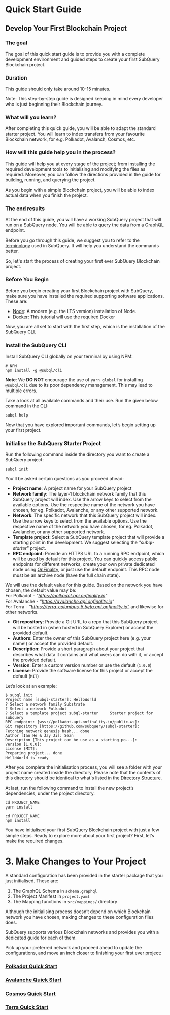 # Quick Start Guide

## Develop Your First Blockchain Project

### The goal

The goal of this quick start guide is to provide you with a complete development environment and guided steps to create your first SubQuery Blockchain project. 

### Duration

This guide should only take around 10-15 minutes.

Note: This step-by-step guide is designed keeping in mind every developer who is just beginning their Blockchain journey. 

### What will you learn?

After completing this quick guide, you will be able to adapt the standard starter project. You will learn to index transfers from your favourite Blockchain network, for e.g. Polkadot, Avalanch, Cosmos, etc. 

### How will this guide help you in the process?

This guide will help you at every stage of the project; from installing the required development tools to initialising and modifying the files as required. Moreover, you can follow the directions provided in the guide for building, running, and querying the project. 

As you begin with a simple Blockchain project, you will be able to index actual data when you finish the project.

### The end results 

At the end of this guide, you will have a working SubQuery project that will run on a SubQuery node. You will be able to query the data from a GraphQL endpoint. 


Before you go through this guide, we suggest you to refer to the [terminology](../subquery_network/terminology.md) used in SubQuery. It will help you understand the commands better. 

So, let's start the process of creating your first ever SubQuery Blockchain project. 


### Before You Begin 

Before you begin creating your first Blockchain project with SubQuery, make sure you have installed the required supporting software applications. These are:

- [Node](https://nodejs.org/en/): A modern (e.g. the LTS version) installation of Node.
- [Docker](https://docker.com/): This tutorial will use the required Docker

Now, you are all set to start with the first step, which is the installation of the SubQuery CLI. 

### Install the SubQuery CLI

Install SubQuery CLI globally on your terminal by using NPM:

```shell
# NPM
npm install -g @subql/cli
```

**Note**: We **DO NOT** encourage the use of `yarn global` for installing `@subql/cli` due to its poor dependency management. This may lead to multiple errors.

Take a look at all available commands and their use. Run the given below command in the CLI:

```shell
subql help
```
Now that you have explored important commands, let’s begin setting up your first project.

### Initialise the SubQuery Starter Project

Run the following command inside the directory you want to create a SubQuery project:

```shell
subql init
```
You'll be asked certain questions as you proceed ahead:

- **Project name**: A project name for your SubQuery project
- **Network family**: The layer-1 blockchain network family that this SubQuery project will index. Use the arrow keys to select from the available options. Use the respective name of the network you have chosen, for eg. Polkadot, Avalanche, or any other supported network. 
- **Network**: The specific network that this SubQuery project will index. Use the arrow keys to select from the available options. Use the respective name of the network you have chosen, for eg. Polkadot, Avalanche, or any other supported network. 
- **Template project**: Select a SubQuery template project that will provide a starting point in the development. We suggest selecting the *"subql-starter"* project.
- **RPC endpoint**: Provide an HTTPS URL to a running RPC endpoint, which will be used by default for this project. You can quickly access public endpoints for different networks, create your own private dedicated node using [OnFinality](https://app.onfinality.io), or just use the default endpoint. This RPC node must be an archive node (have the full chain state). <br />

 We will use the default value for this guide. Based on the network you have chosen, the default value may be: <br />
 For Polkadot - *"https://polkadot.api.onfinality.io"* <br />
 For Avalanche - *"https://avalanche.api.onfinality.io"* <br />
 For Terra - *“https://terra-columbus-5.beta.api.onfinality.io”* and likewise for other networks. <br/>

- **Git repository**: Provide a Git URL to a repo that this SubQuery project will be hosted in (when hosted in SubQuery Explorer) or accept the provided default.
- **Authors**: Enter the owner of this SubQuery project here (e.g. your name!) or accept the provided default.
- **Description**: Provide a short paragraph about your project that describes what data it contains and what users can do with it, or accept the provided default.
- **Version**: Enter a custom version number or use the default (`1.0.0`)
- **License**: Provide the software license for this project or accept the default (`MIT`)

Let’s look at an example: 

```shell
$ subql init
Project name [subql-starter]: HelloWorld
? Select a network family Substrate
? Select a network Polkadot
? Select a template project subql-starter     Starter project for subquery
RPC endpoint: [wss://polkadot.api.onfinality.io/public-ws]: 
Git repository [https://github.com/subquery/subql-starter]: 
Fetching network genesis hash... done
Author [Ian He & Jay Ji]: Sean
Description [This project can be use as a starting po...]: 
Version [1.0.0]: 
License [MIT]: 
Preparing project... done
HelloWorld is ready
```


After you complete the initialisation process, you will see a folder with your project name created inside the directory. Please note that the contents of this directory should be identical to what's listed in the [Directory Structure](../create/introduction.md#directory-structure).

At last, run the following command to install the new project’s dependencies, under the project directory.

<CodeGroup>
  <CodeGroupItem title="YARN" active>

  ```shell
  cd PROJECT_NAME
  yarn install
  ```

  </CodeGroupItem>

  <CodeGroupItem title="NPM">

  ```shell
  cd PROJECT_NAME
  npm install
  ```

  </CodeGroupItem>
</CodeGroup>

You have initialised your first SubQuery Blockchain project with just a few simple steps. Ready to explore more about your first project? First, let’s make the required changes.

# 3. Make Changes to Your Project

A standard configuration has been provided in the starter package that you just initialised.  These are:

1. The GraphQL Schema in `schema.graphql`
2. The Project Manifest in `project.yaml`
3. The Mapping functions in `src/mappings/` directory


Although the initialising process doesn’t depend on which Blockchain network you have chosen, making changes to these configuration files does. 

SubQuery supports various Blockchain networks and provides you with a dedicated guide for each of them. 

Pick up your preferred network and proceed ahead to update the configurations, and move an inch closer to finishing your first ever project:

### **[Polkadot Quick Start](../quickstart/quickstart-polkadot.html)**
### **[Avalanche Quick Start](../quickstart/quickstart-avalanche.html)**
### **[Cosmos Quick Start](../quickstart/quickstart-cosmos.html)**
### **[Terra Quick Start](../quickstart/quickstart-terra.html)**